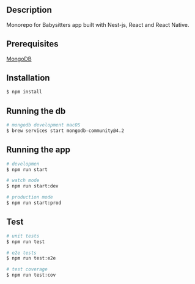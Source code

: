 ## Description

Monorepo for Babysitters app built with Nest-js, React and React Native.

## Prerequisites

[MongoDB](https://docs.mongodb.com/manual/tutorial/install-mongodb-on-os-x/)

## Installation

```bash
$ npm install
```

## Running the db

```bash
# mongodb development macOS
$ brew services start mongodb-community@4.2
```

## Running the app

```bash
# developmen
$ npm run start

# watch mode
$ npm run start:dev

# production mode
$ npm run start:prod
```

## Test

```bash
# unit tests
$ npm run test

# e2e tests
$ npm run test:e2e

# test coverage
$ npm run test:cov
```

